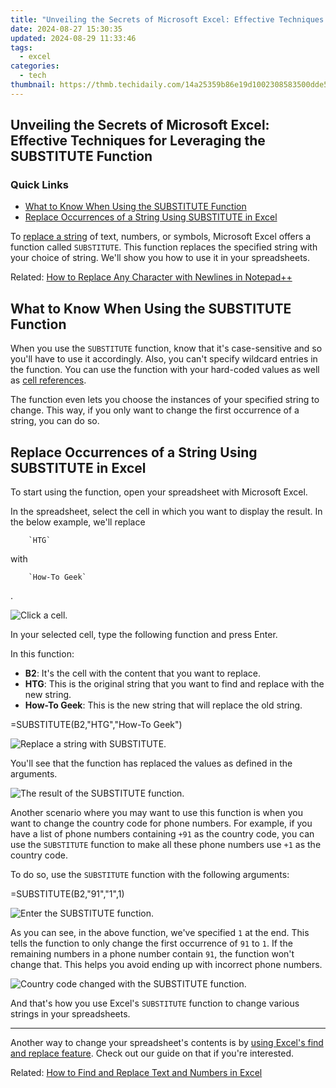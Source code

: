 ```yaml
---
title: "Unveiling the Secrets of Microsoft Excel: Effective Techniques for Leveraging the SUBSTITUTE Function"
date: 2024-08-27 15:30:35
updated: 2024-08-29 11:33:46
tags:
  - excel
categories:
  - tech
thumbnail: https://thmb.techidaily.com/14a25359b86e19d1002308583500dde5e5cec05558fa18656a09087a1aaee21b.jpg
---
```


## Unveiling the Secrets of Microsoft Excel: Effective Techniques for Leveraging the SUBSTITUTE Function

### Quick Links

* [What to Know When Using the SUBSTITUTE Function](https://article-helps.techidaily.com/updated-mastering-media-conversion-with-actionable-steps-from-xml-for-2024/)
* [Replace Occurrences of a String Using SUBSTITUTE in Excel](https://android-location.techidaily.com/how-to-fake-gps-on-android-without-mock-location-for-your-xiaomi-redmi-13c-5g-drfone-by-drfone-virtual/)

 To [replace a string](https://screen-mirror.techidaily.com/the-top-10-apple-iphone-6-plus-emualtors-for-windows-mac-and-android-drfone-by-drfone-ios/) of text, numbers, or symbols, Microsoft Excel offers a function called `SUBSTITUTE`. This function replaces the specified string with your choice of string. We'll show you how to use it in your spreadsheets.

Related: [How to Replace Any Character with Newlines in Notepad++](https://screen-mirror.techidaily.com/the-top-10-apple-iphone-6-plus-emualtors-for-windows-mac-and-android-drfone-by-drfone-ios/) 

##  What to Know When Using the SUBSTITUTE Function

 When you use the `SUBSTITUTE` function, know that it's case-sensitive and so you'll have to use it accordingly. Also, you can't specify wildcard entries in the function. You can use the function with your hard-coded values as well as [cell references](https://some-guidance.techidaily.com/the-ultimate-step-by-step-guide-to-kinemasters-green-screen-mastery-for-2024/).

 The function even lets you choose the instances of your specified string to change. This way, if you only want to change the first occurrence of a string, you can do so.

##  Replace Occurrences of a String Using SUBSTITUTE in Excel

 To start using the function, open your spreadsheet with Microsoft Excel.

 In the spreadsheet, select the cell in which you want to display the result. In the below example, we'll replace 

        `HTG`
    
 with 

        `How-To Geek`
    
 .

![Click a cell.](https://static1.howtogeekimages.com/wordpress/wp-content/uploads/2022/03/1-select-cell-excel.png) 

 In your selected cell, type the following function and press Enter.

 In this function:

* **B2**: It's the cell with the content that you want to replace.
* **HTG**: This is the original string that you want to find and replace with the new string.
* **How-To Geek**: This is the new string that will replace the old string.

=SUBSTITUTE(B2,"HTG","How-To Geek")

![Replace a string with SUBSTITUTE.](https://static1.howtogeekimages.com/wordpress/wp-content/uploads/2022/03/2-enter-substitute-function.png) 

 You'll see that the function has replaced the values as defined in the arguments.

![The result of the SUBSTITUTE function.](https://static1.howtogeekimages.com/wordpress/wp-content/uploads/2022/03/3-substitute-function-result.png) 

 Another scenario where you may want to use this function is when you want to change the country code for phone numbers. For example, if you have a list of phone numbers containing `+91` as the country code, you can use the `SUBSTITUTE` function to make all these phone numbers use `+1` as the country code.

 To do so, use the `SUBSTITUTE` function with the following arguments:

=SUBSTITUTE(B2,"91","1",1)

![Enter the SUBSTITUTE function.](https://static1.howtogeekimages.com/wordpress/wp-content/uploads/2022/03/4-change-country-code.png) 

 As you can see, in the above function, we've specified `1` at the end. This tells the function to only change the first occurrence of `91` to `1`. If the remaining numbers in a phone number contain `91`, the function won't change that. This helps you avoid ending up with incorrect phone numbers.

![Country code changed with the SUBSTITUTE function.](https://static1.howtogeekimages.com/wordpress/wp-content/uploads/2022/03/5-country-code-changed.png) 

 And that's how you use Excel's `SUBSTITUTE` function to change various strings in your spreadsheets.

---

 Another way to change your spreadsheet's contents is by [using Excel's find and replace feature](https://twitter-videos.techidaily.com/best-twitter-video-downloaders-how-to-save-twitter-videos-for-2024/). Check out our guide on that if you're interested.

Related: [How to Find and Replace Text and Numbers in Excel](https://twitter-videos.techidaily.com/best-twitter-video-downloaders-how-to-save-twitter-videos-for-2024/)

<ins class="adsbygoogle"
     style="display:block"
     data-ad-format="autorelaxed"
     data-ad-client="ca-pub-7571918770474297"
     data-ad-slot="1223367746"></ins>



<ins class="adsbygoogle"
     style="display:block"
     data-ad-client="ca-pub-7571918770474297"
     data-ad-slot="8358498916"
     data-ad-format="auto"
     data-full-width-responsive="true"></ins>
